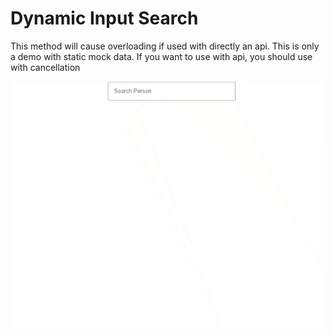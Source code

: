 # Dynamic Input Search

This method will cause overloading if used with directly an api. This is only a demo with static mock data. If you want to use with api, you should use with cancellation

<img src="./dynamic-search.gif" alt="preview" width="auto" height="auto">